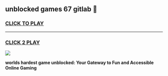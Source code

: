 
## unblocked games 67 gitlab 👋
<h3>
<a href="https://premium.freeplayer.one?title=unblocked_games_67_gitlab&ref=13F">CLICK TO PLAY</a></h3>
<hr>

<h3>
<a href="https://premium.freeplayer.one?title=unblocked_games_67_gitlab&ref=13F">CLICK 2 PLAY</a>
  
</h3>

<a href="https://premium.freeplayer.one?title=unblocked_games_67_gitlab&ref=12F/"><img src="https://clearcache.store/games.png"></a>


**worlds hardest game unblocked: Your Gateway to Fun and Accessible Online Gaming**
